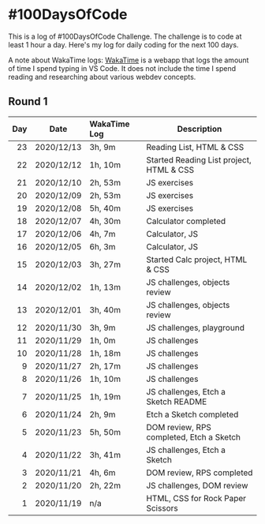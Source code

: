 # #100DaysOfCode

This is a log of #100DaysOfCode Challenge. The challenge is to code at least 1 hour a day. Here's my log for daily coding for the next 100 days.

A note about WakaTime logs: [WakaTime](https://wakatime.com/) is a webapp that logs the amount of time I spend typing in VS Code. It does not include the time I spend reading and researching about various webdev concepts.

## Round 1

| Day | Date       | WakaTime Log | Description                              |
| --: | ---------- | :----------- | ---------------------------------------- |
|  23 | 2020/12/13 | 3h, 9m       | Reading List, HTML & CSS                 |
|  22 | 2020/12/12 | 1h, 10m      | Started Reading List project, HTML & CSS |
|  21 | 2020/12/10 | 2h, 53m      | JS exercises                             |
|  20 | 2020/12/09 | 2h, 53m      | JS exercises                             |
|  19 | 2020/12/08 | 5h, 40m      | JS exercises                             |
|  18 | 2020/12/07 | 4h, 30m      | Calculator completed                     |
|  17 | 2020/12/06 | 4h, 7m       | Calculator, JS                           |
|  16 | 2020/12/05 | 6h, 3m       | Calculator, JS                           |
|  15 | 2020/12/03 | 3h, 27m      | Started Calc project, HTML & CSS         |
|  14 | 2020/12/02 | 1h, 13m      | JS challenges, objects review            |
|  13 | 2020/12/01 | 3h, 40m      | JS challenges, objects review            |
|  12 | 2020/11/30 | 3h, 9m       | JS challenges, playground                |
|  11 | 2020/11/29 | 1h, 0m       | JS challenges                            |
|  10 | 2020/11/28 | 1h, 18m      | JS challenges                            |
|   9 | 2020/11/27 | 2h, 17m      | JS challenges                            |
|   8 | 2020/11/26 | 1h, 10m      | JS challenges                            |
|   7 | 2020/11/25 | 1h, 19m      | JS challenges, Etch a Sketch README      |
|   6 | 2020/11/24 | 2h, 9m       | Etch a Sketch completed                  |
|   5 | 2020/11/23 | 5h, 50m      | DOM review, RPS completed, Etch a Sketch |
|   4 | 2020/11/22 | 3h, 41m      | JS challenges, Etch a Sketch             |
|   3 | 2020/11/21 | 4h, 6m       | DOM review, RPS completed                |
|   2 | 2020/11/20 | 2h, 22m      | JS challenges, DOM review                |
|   1 | 2020/11/19 | n/a          | HTML, CSS for Rock Paper Scissors        |
